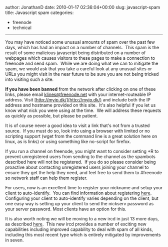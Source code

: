 author: JonathanD
date: 2010-01-17 02:36:04+00:00
slug: javascript-spam
title: Javascript spam
categories:
- freenode
- technical
---
You may have noticed some unusual amounts of spam over the past few days, which has had an impact on a number of channels.  This spam is the result of some malicious javascript being distributed on a number of webpages which causes visitors to these pages to make a connection to freenode and send spam.  While we are doing what we can to mitigate the spam, we would ask that you take a careful look at any unusual sites or URLs you might visit in the near future to be sure you are not being tricked into visiting such a site.

**If you have been banned** from the network after clicking on one of these links, please email klines@freenode.net with your internet-routeable IP address. Visit [http://myip.dk/](http://myip.dk/) and include both the IP address and hostname provided on this site.  It's also helpful if you let us know what nick you were using at the time.  We will address these requests as quickly as possible, but please be patient.

It is of course never a good idea to visit a link that's not from a trusted source.  If you must do so, look into using a browser with limited or no scripting support (wget from the command line is a great solution here on linux, as is links) or using something like no-script for firefox.

If you run a channel on freenode, you might want to consider setting +R to prevent unregistered users from sending to the channel as the spambots described here will not be registered.  If you do so please consider being proactive about contacting unregistered users joining your channel to ensure they get the help they need, and feel free to send them to #freenode so network staff can help them register.

For users, now is an excellent time to register your nickname and setup your client to auto-identify.  You can find information about registering [here](http://freenode.net/faq.shtml#registering).  Configuring your client to auto-identify varies depending on the client, but one easy way is setting up your client to send the nickserv password as your server password. Most clients have an option for this.

It is also worth noting we will be moving to a new ircd in just 13 more days, as described [here](http://blog.freenode.net/2010/01/ircd-migration-sat-jan-30th-2010/).  This new ircd provides a number of exciting new capabilities including improved capability to deal with spam of all kinds, including this most recent type which is entirely mitigated by improvements in seven.
